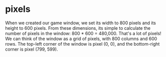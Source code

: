 # pixels

When we created our game window, we set its width to 800 pixels and its height
to 600 pixels. From these dimensions, its simple to calculate the number of
pixels in the window: 800 \* 600 = 480,000. That's a lot of pixels! We can think
of the window as a grid of pixels, with 800 columns and 600 rows. The top-left
corner of the window is pixel (0, 0), and the bottom-right corner is pixel (799,
599).
